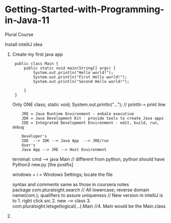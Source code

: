 # Getting-Started-with-Programming-in-Java-11
Plural Course


Install intelliJ idea

1. Create my first java app

        public class Main {
            public static void main(String[] args) {
                System.out.println("Hello world!");
                System.out.println("First Hello world!");
                System.out.println("Second Hello world!");

            }
        }
    
    Only ONE class; static void; System.out.println("...");
      // println = print line
       
           JRE = Java Runtime Environment - enbale executive
           JDK = Java Development Kit - provide tools to create Java apps
           IDE = Integrated Development Environment - edit, build, run, debug
   
           Developer's
           IDE  --> JDK --> Java App  --> JRE/run
           User's 
           Java App --> JRE --> Host Environment
   
   ternimal: cmd --> java Main
        // different from python, python should have Python3 new.py [the postfix]
    
    windows + i = Windows Settings; locate the file
    
    syntax and comments same as those in coursera notes    
    package com.pluralsight.search
        // All lowercase; reverse domain name(com.); qualifiers to assure uniqueness
        // New version in intelliJ is to 
                1. right click src
                2. new --> class
                3. com.pluralsight.letsgetlogical(...).Main
                //4. Main would be the Main.class

2. 
